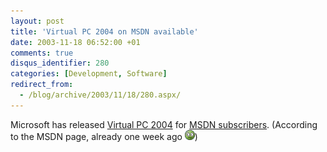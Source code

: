 ```yaml
---
layout: post
title: 'Virtual PC 2004 on MSDN available'
date: 2003-11-18 06:52:00 +01
comments: true
disqus_identifier: 280
categories: [Development, Software]
redirect_from:
  - /blog/archive/2003/11/18/280.aspx/
---
```


Microsoft has released [Virtual PC 2004](http://www.microsoft.com/windowsxp/virtualpc/) for [MSDN subscribers](http://msdn.microsoft.com/subscriptions/downloads). (According to the MSDN page, already one week ago ![Unsure](/files/archive/smiley_squeamish.gif))

